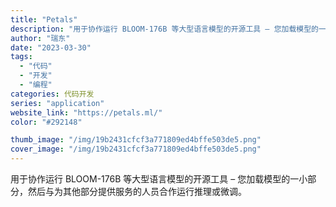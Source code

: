 ```yaml
---
title: "Petals"
description: "用于协作运行 BLOOM-176B 等大型语言模型的开源工具 – 您加载模型的一小部分，然后与为其他部分提供服务的人员合"
author: "瑞东"
date: "2023-03-30"
tags:
  - "代码"
  - "开发"
  - "编程"
categories: 代码开发
series: "application"
website_link: "https://petals.ml/"
color: "#292148"

thumb_image: "/img/19b2431cfcf3a771809ed4bffe503de5.png"
cover_image: "/img/19b2431cfcf3a771809ed4bffe503de5.png"
---
```


用于协作运行 BLOOM-176B 等大型语言模型的开源工具 – 您加载模型的一小部分，然后与为其他部分提供服务的人员合作运行推理或微调。 